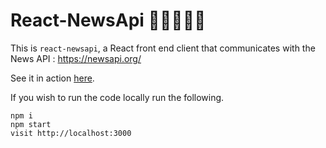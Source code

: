 # React-NewsApi 🎼🎺🎸🎻🎤

This is `react-newsapi`, a React front end client that communicates with the News API : https://newsapi.org/

See it in action [here](https://github.com/yoonism49/react-newsapi).


If you wish to run the code locally run the following.

```
npm i
npm start
visit http://localhost:3000
```


